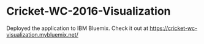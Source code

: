# Cricket-WC-2016-Visualization

Deployed the application to IBM Bluemix. Check it out at https://cricket-wc-visualization.mybluemix.net/
